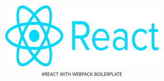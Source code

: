 <p align="center"><img width="600" height="200" src="./logo.png"></p>

<p align="center"> #REACT WITH WEBPACK BOILERPLATE</p>
